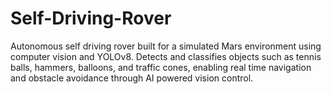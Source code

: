 # Self-Driving-Rover
Autonomous self driving rover built for a simulated Mars environment using computer vision and YOLOv8. Detects and classifies objects such as tennis balls, hammers, balloons, and traffic cones, enabling real time navigation and obstacle avoidance through AI powered vision control.
